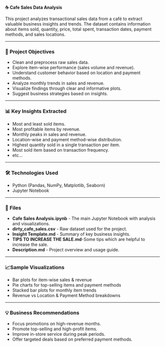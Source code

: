 **☕ Cafe Sales Data Analysis**

This project analyzes transactional sales data from a café to extract valuable business insights and trends. The dataset contains information about items sold, quantity, price, total spent, transaction dates, payment methods, and sales locations.

---

### 📌 **Project Objectives**
- Clean and preprocess raw sales data.
- Explore item-wise performance (sales volume and revenue).
- Understand customer behavior based on location and payment methods.
- Analyze monthly trends in sales and revenue.
- Visualize findings through clear and informative plots.
- Suggest business strategies based on insights.

---

### 📊 **Key Insights Extracted**
- Most and least sold items.
- Most profitable items by revenue.
- Monthly peaks in sales and revenue.
- Location-wise and payment method-wise distribution.
- Highest quantity sold in a single transaction per item.
- Most sold item based on transaction frequency.
- etc...

---

### 🛠️ **Technologies Used**
- Python (Pandas, NumPy, Matplotlib, Seaborn)
- Jupyter Notebook

---

### 📁 **Files**
- **Cafe Sales Analysis.ipynb** - The main Jupyter Notebook with analysis and visualizations.
- **dirty_cafe_sales.csv** - Raw dataset used for the project.
- **Insight Template.md** - Summary of key business insights.
- **TIPS TO INCREASE THE SALE.md**-Some tips which are helpful to increase the sale.
- **Description.md** - Project overview and usage guide.

---

### 📈Sample Visualizations
- Bar plots for item-wise sales & revenue
- Pie charts for top-selling items and payment methods
- Stacked bar plots for monthly item trends
- Revenue vs Location & Payment Method breakdowns

---

### 💡 Business Recommendations
- Focus promotions on high-revenue months.
- Promote top-selling and high-profit items.
- Improve in-store service during peak periods.
- Offer targeted deals based on preferred payment methods.
